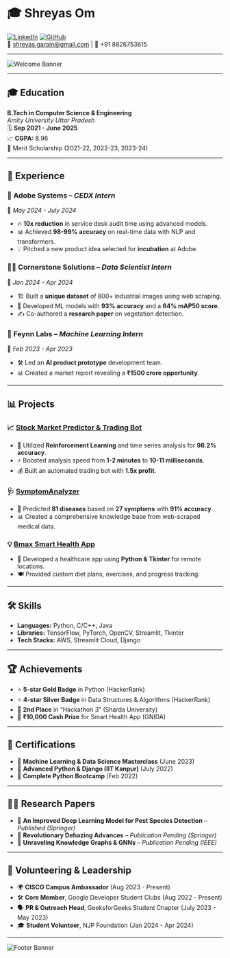# 🎓 Shreyas Om

[![LinkedIn](https://img.shields.io/badge/LinkedIn-Connect-blue?style=flat&logo=linkedin)](https://linkedin.com/in/shreyas-om) 
[![GitHub](https://img.shields.io/badge/GitHub-Follow-black?style=flat&logo=github)](https://github.com/om-shreyas)  
📧 shreyas.garain@gmail.com | 📱 +91 8826753615

---

![Welcome Banner](https://via.placeholder.com/1200x300/FF5733/FFFFFF?text=Welcome+to+Shreyas+Om's+GitHub+Portfolio!+🚀)

---

## 🎓 Education

**B.Tech in Computer Science & Engineering**  
*Amity University Uttar Pradesh*  
🗓 **Sep 2021 - June 2025**  
📈 **CGPA:** 8.96  
🏅 Merit Scholarship (2021-22, 2022-23, 2023-24)

---

## 💼 Experience

### 🚀 **Adobe Systems** – *CEDX Intern*  
📅 *May 2024 - July 2024*  
- 🔥 **10x reduction** in service desk audit time using advanced models.
- 📊 Achieved **98-99% accuracy** on real-time data with NLP and transformers.
- 💡 Pitched a new product idea selected for **incubation** at Adobe.

### 🧑‍💻 **Cornerstone Solutions** – *Data Scientist Intern*  
📅 *Jan 2024 - Apr 2024*  
- 🏗️ Built a **unique dataset** of 800+ industrial images using web scraping.
- 🤖 Developed ML models with **93% accuracy** and a **64% mAP50 score**.
- ✍️ Co-authored a **research paper** on vegetation detection.

### 🔬 **Feynn Labs** – *Machine Learning Intern*  
📅 *Feb 2023 - Apr 2023*  
- 🛠️ Led an **AI product prototype** development team.
- 📊 Created a market report revealing a **₹1500 crore opportunity**.

---

## 📊 Projects

### 📈 [**Stock Market Predictor & Trading Bot**](https://github.com/om-shreyas)  
- 🧠 Utilized **Reinforcement Learning** and time series analysis for **98.2% accuracy**.
- ⚡ Boosted analysis speed from **1-2 minutes** to **10-11 milliseconds**.
- 💰 Built an automated trading bot with **1.5x profit**.

### 🩺 [**SymptomAnalyzer**](https://github.com/om-shreyas)  
- 🏥 Predicted **81 diseases** based on **27 symptoms** with **91% accuracy**.
- 📊 Created a comprehensive knowledge base from web-scraped medical data.

### 💡 [**Bmax Smart Health App**](https://github.com/om-shreyas)  
- 🏥 Developed a healthcare app using **Python & Tkinter** for remote locations.
- 🍽️ Provided custom diet plans, exercises, and progress tracking.

---

## 🛠️ Skills

- **Languages:** Python, C/C++, Java  
- **Libraries:** TensorFlow, PyTorch, OpenCV, Streamlit, Tkinter  
- **Tech Stacks:** AWS, Streamlit Cloud, Django  

---

## 🏆 Achievements

- ⭐ **5-star Gold Badge** in Python (HackerRank)  
- ⭐ **4-star Silver Badge** in Data Structures & Algorithms (HackerRank)  
- 🥈 **2nd Place** in “Hackathon 3” (Sharda University)  
- 🏅 **₹10,000 Cash Prize** for Smart Health App (GNIDA)

---

## 📜 Certifications

- 🏅 **Machine Learning & Data Science Masterclass** (June 2023)  
- 🏅 **Advanced Python & Django (IIT Kanpur)** (July 2022)  
- 🏅 **Complete Python Bootcamp** (Feb 2022)  

---

## 🧑‍🔬 Research Papers

- 📖 **An Improved Deep Learning Model for Pest Species Detection** – *Published (Springer)*  
- 📖 **Revolutionary Dehazing Advances** – *Publication Pending (Springer)*  
- 📖 **Unraveling Knowledge Graphs & GNNs** – *Publication Pending (IEEE)*  

---

## 🌟 Volunteering & Leadership

- 🌍 **CISCO Campus Ambassador** (Aug 2023 - Present)  
- 🛠️ **Core Member**, Google Developer Student Clubs (Aug 2022 - Present)  
- 🗣️ **PR & Outreach Head**, GeeksforGeeks Student Chapter (July 2023 - May 2023)  
- 🎓 **Student Volunteer**, NJP Foundation (Jan 2024 - Apr 2024)  

---

![Footer Banner](https://via.placeholder.com/1200x150/FF5733/FFFFFF?text=Let's+Connect+and+Build+Something+Awesome!+💡)

